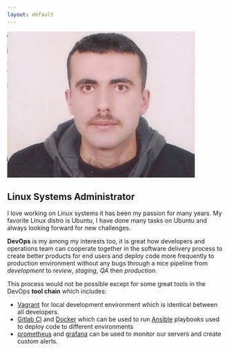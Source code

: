 ```yaml
---
layout: default
---
```

<img src="/assets/images/profile.jpg" />

## Linux Systems Administrator

I love working on Linux systems it has been my passion for many years.
My favorite Linux distro is Ubuntu, I have done many tasks on Ubuntu and always looking forward for new challenges.

**DevOps** is my among my interests too, it is great how developers and operations team can cooperate together in
the software delivery process to create better products for end users and deploy code more frequently to production
environment without any bugs through a nice pipeline from *development* to *review*, *staging*, *QA* then *production*.

This process would not be possible except for some great tools in the DevOps **tool chain** which includes:

* [Vagrant](https://vagrantup.com/) for local development environment which is identical between all developers.
* [Gitlab CI](https://about.gitlab.com/features/gitlab-ci-cd/) and [Docker](https://www.docker.com) which can be used to run [Ansible](https://ansible.com) playbooks used to deploy code to different
environments
* [prometheus](https://prometheus.io) and [grafana](https://grafana.com) can be used to monitor our servers and
create custom alerts.
